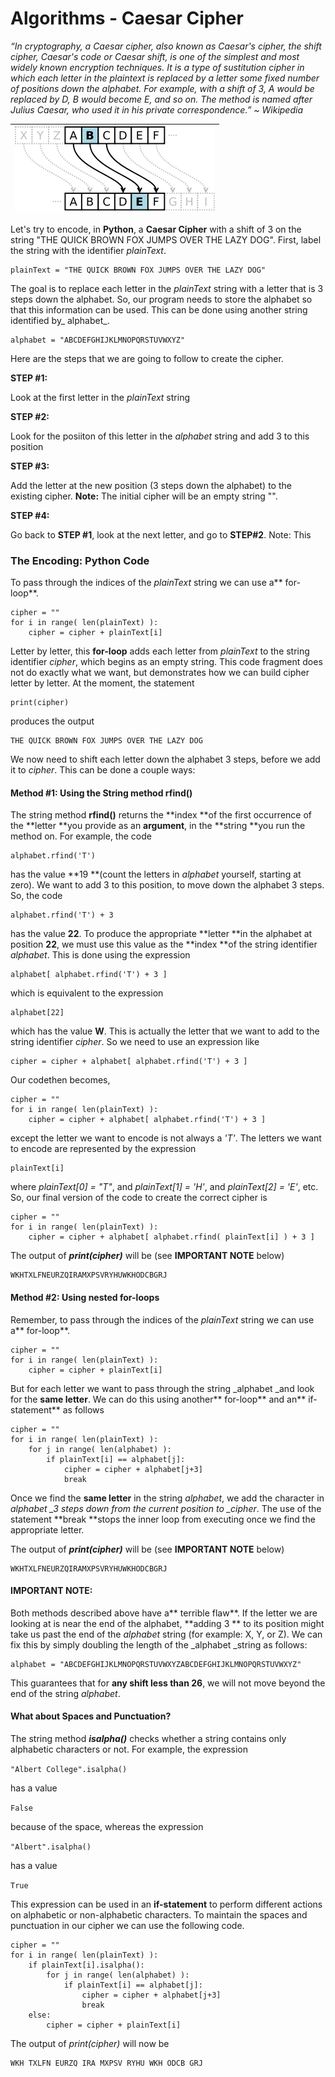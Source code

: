 # Algorithms - Caesar Cipher

_“In cryptography, a Caesar cipher, also known as Caesar's cipher, the shift cipher, Caesar's code or Caesar shift, is one of the simplest and most widely known encryption techniques. It is a type of sustitution cipher in which each letter in the plaintext is replaced by a letter some fixed number of positions down the alphabet. For example, with a shift of 3, A would be replaced by D, B would become E, and so on. The method is named after Julius Caesar, who used it in his private correspondence.” ~ Wikipedia_

| ![](/assets/320px-Caesar3.png) |
| :---: |


Let's try to encode, in **Python**, a **Caesar Cipher** with a shift of 3 on the string "THE QUICK BROWN FOX JUMPS OVER THE LAZY DOG".  First, label the string with the identifier _plainText_.

```
plainText = "THE QUICK BROWN FOX JUMPS OVER THE LAZY DOG"
```

The goal is to replace each letter in the _plainText_ string with a letter that is 3 steps down the alphabet.  So, our program needs to store the alphabet so that this information can be used.  This can be done using another string identified by_ alphabet_.

```
alphabet = "ABCDEFGHIJKLMNOPQRSTUVWXYZ"
```

Here are the steps that we are going to follow to create the cipher.

**STEP \#1:**

Look at the first letter in the _plainText_ string

**STEP \#2:**

Look for the posiiton of this letter in the _alphabet_ string and add 3 to this position

**STEP \#3:**

Add the letter at the new position \(3 steps down the alphabet\) to the existing cipher.  **Note:** The initial cipher will be an empty string "".

**STEP \#4:**

Go back to **STEP \#1**, look at the next letter, and go to **STEP\#2**.  Note:  This

### The Encoding:  Python Code

To pass through the indices of the _plainText_ string we can use a** for-loop**.

```
cipher = ""
for i in range( len(plainText) ):
    cipher = cipher + plainText[i]
```

Letter by letter, this **for-loop** adds each letter from _plainText_ to the string identifier _cipher_, which begins as an empty string.  This code fragment does not do exactly what we want, but demonstrates how we can build cipher letter by letter.  At the moment, the statement

```
print(cipher)
```

produces the output

```
THE QUICK BROWN FOX JUMPS OVER THE LAZY DOG
```

We now need to shift each letter down the alphabet 3 steps, before we add it to _cipher_.  This can be done a couple ways:

#### Method \#1:  Using the String method rfind\(\)

The string method **rfind\(\)** returns the **index **of the first occurrence of the **letter **you provide as an **argument**, in the **string **you run the method on.  For example, the code

```
alphabet.rfind('T')
```

has the value **19 **\(count the letters in _alphabet_ yourself, starting at zero\).  We want to add 3 to this position, to move down the alphabet 3 steps.  So, the code

```
alphabet.rfind('T') + 3
```

has the value **22**.  To produce the appropriate **letter **in the alphabet at position **22**, we must use this value as the **index **of the string identifier _alphabet_.  This is done using the expression

```
alphabet[ alphabet.rfind('T') + 3 ]
```

which is equivalent to the expression

```
alphabet[22]
```

which has the value **W**.  This is actually the letter that we want to add to the string identifier _cipher_.  So we need to use an expression like

```
cipher = cipher + alphabet[ alphabet.rfind('T') + 3 ]
```

Our codethen becomes,

```
cipher = ""
for i in range( len(plainText) ):
    cipher = cipher + alphabet[ alphabet.rfind('T') + 3 ]
```

except the letter we want to encode is not always a _'T'_.  The letters we want to encode are represented by the expression

```
plainText[i]
```

where _plainText\[0\] = "T"_, and _plainText\[1\] = 'H'_, and _plainText\[2\] = 'E'_, etc.  So, our final version of the code to create the correct cipher is

```
cipher = ""
for i in range( len(plainText) ):
    cipher = cipher + alphabet[ alphabet.rfind( plainText[i] ) + 3 ]
```

The output of _**print\(cipher\)**_ will be \(see **IMPORTANT NOTE** below\)

```
WKHTXLFNEURZQIRAMXPSVRYHUWKHODCBGRJ
```

#### Method \#2:  Using nested for-loops

Remember, to pass through the indices of the _plainText_ string we can use a** for-loop**.

```
cipher = ""
for i in range( len(plainText) ):
    cipher = cipher + plainText[i]
```

But for each letter we want to pass through the string \_alphabet \_and look for the **same letter**.  We can do this using another** for-loop** and an** if-statement** as follows

```
cipher = ""
for i in range( len(plainText) ):
    for j in range( len(alphabet) ):
        if plainText[i] == alphabet[j]:
            cipher = cipher + alphabet[j+3]
            break
```

Once we find the **same letter** in the string _alphabet_, we add the character in _alphabet \_3 steps down from the current position to \_cipher_.  The use of the statement **break **stops the inner loop from executing once we find the appropriate letter.

The output of _**print\(cipher\)**_ will be \(see **IMPORTANT NOTE** below\)

```
WKHTXLFNEURZQIRAMXPSVRYHUWKHODCBGRJ
```

#### IMPORTANT NOTE:

Both methods described above have a** terrible flaw**.  If the letter we are looking at is near the end of the alphabet, **adding 3 ** to its position might take us past the end of the _alphabet_ string \(for example: X, Y, or Z\).  We can fix this by simply doubling the length of the \_alphabet \_string as follows:

```
alphabet = "ABCDEFGHIJKLMNOPQRSTUVWXYZABCDEFGHIJKLMNOPQRSTUVWXYZ"
```

This guarantees that for **any shift less than 26**, we will not move beyond the end of the string _alphabet_.

#### What about Spaces and Punctuation?

The string method _**isalpha\(\)**_ checks whether a string contains only alphabetic characters or not.  For example, the expression

`"Albert College".isalpha()`

has a value

`False`

because of the space, whereas the expression

`"Albert".isalpha()`

has a value

`True`

This expression can be used in an **if-statement** to perform different actions on alphabetic or non-alphabetic characters.  To maintain the spaces and punctuation in our cipher we can use the following code.

```
cipher = ""
for i in range( len(plainText) ):
    if plainText[i].isalpha():
        for j in range( len(alphabet) ):
            if plainText[i] == alphabet[j]:
                cipher = cipher + alphabet[j+3]
                break
    else:
        cipher = cipher + plainText[i]
```

The output of _print\(cipher\)_ will now be

```
WKH TXLFN EURZQ IRA MXPSV RYHU WKH ODCB GRJ
```



